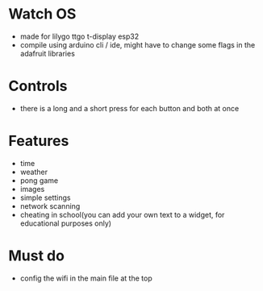 # Watch OS
- made for lilygo ttgo t-display esp32
- compile using arduino cli / ide, might have to change some flags in the adafruit libraries
# Controls
- there is a long and a short press for each button and both at once

# Features
- time
- weather
- pong game
- images
- simple settings
- network scanning
- cheating in school(you can add your own text to a widget, for educational purposes only)

# Must do
- config the wifi in the main file at the top
